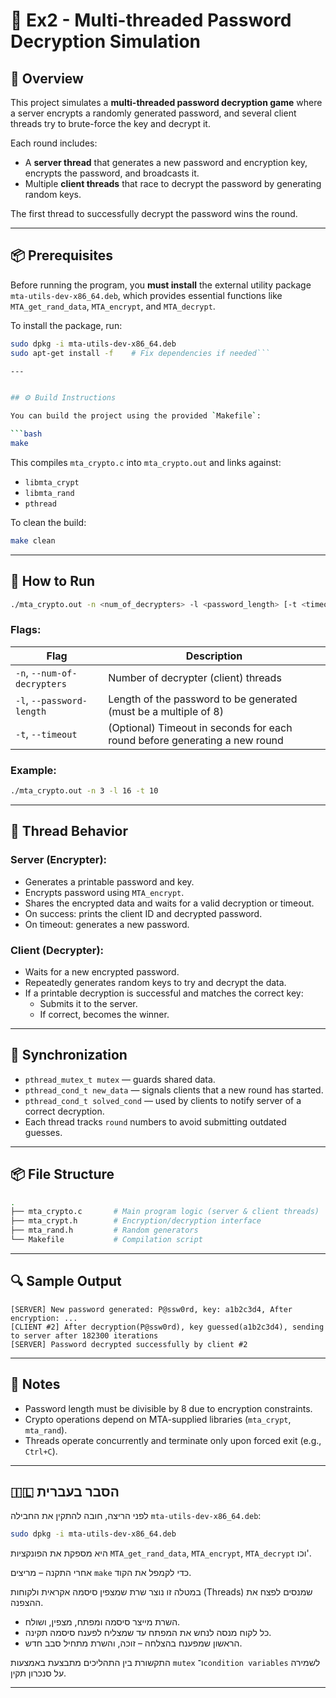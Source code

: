 
# 🔐 Ex2 - Multi-threaded Password Decryption Simulation

## 📘 Overview

This project simulates a **multi-threaded password decryption game** where a server encrypts a randomly generated password, and several client threads try to brute-force the key and decrypt it.

Each round includes:
- A **server thread** that generates a new password and encryption key, encrypts the password, and broadcasts it.
- Multiple **client threads** that race to decrypt the password by generating random keys.

The first thread to successfully decrypt the password wins the round.

---

## 📦 Prerequisites

Before running the program, you **must install** the external utility package `mta-utils-dev-x86_64.deb`, which provides essential functions like `MTA_get_rand_data`, `MTA_encrypt`, and `MTA_decrypt`.

To install the package, run:

```bash
sudo dpkg -i mta-utils-dev-x86_64.deb
sudo apt-get install -f    # Fix dependencies if needed```

---


## ⚙️ Build Instructions

You can build the project using the provided `Makefile`:

```bash
make
```

This compiles `mta_crypto.c` into `mta_crypto.out` and links against:
- `libmta_crypt`
- `libmta_rand`
- `pthread`

To clean the build:
```bash
make clean
```

---

## 🚀 How to Run

```bash
./mta_crypto.out -n <num_of_decrypters> -l <password_length> [-t <timeout_seconds>]
```

### Flags:

| Flag                        | Description                                                                 |
| -------------------------- | --------------------------------------------------------------------------- |
| `-n`, `--num-of-decrypters`| Number of decrypter (client) threads                                        |
| `-l`, `--password-length`  | Length of the password to be generated (must be a multiple of 8)            |
| `-t`, `--timeout`          | (Optional) Timeout in seconds for each round before generating a new round  |

### Example:

```bash
./mta_crypto.out -n 3 -l 16 -t 10
```

---

## 🧵 Thread Behavior

### Server (Encrypter):
- Generates a printable password and key.
- Encrypts password using `MTA_encrypt`.
- Shares the encrypted data and waits for a valid decryption or timeout.
- On success: prints the client ID and decrypted password.
- On timeout: generates a new password.

### Client (Decrypter):
- Waits for a new encrypted password.
- Repeatedly generates random keys to try and decrypt the data.
- If a printable decryption is successful and matches the correct key:
  - Submits it to the server.
  - If correct, becomes the winner.

---

## 🔐 Synchronization

- `pthread_mutex_t mutex` — guards shared data.
- `pthread_cond_t new_data` — signals clients that a new round has started.
- `pthread_cond_t solved_cond` — used by clients to notify server of a correct decryption.
- Each thread tracks `round` numbers to avoid submitting outdated guesses.

---

## 📦 File Structure

```bash
.
├── mta_crypto.c       # Main program logic (server & client threads)
├── mta_crypt.h        # Encryption/decryption interface
├── mta_rand.h         # Random generators
└── Makefile           # Compilation script
```

---

## 🔍 Sample Output

```text
[SERVER] New password generated: P@ssw0rd, key: a1b2c3d4, After encryption: ...
[CLIENT #2] After decryption(P@ssw0rd), key guessed(a1b2c3d4), sending to server after 182300 iterations
[SERVER] Password decrypted successfully by client #2
```

---

## 🧪 Notes

- Password length must be divisible by 8 due to encryption constraints.
- Crypto operations depend on MTA-supplied libraries (`mta_crypt`, `mta_rand`).
- Threads operate concurrently and terminate only upon forced exit (e.g., `Ctrl+C`).

---

## 🇮🇱 הסבר בעברית

לפני הריצה, חובה להתקין את החבילה `mta-utils-dev-x86_64.deb`:

```bash
sudo dpkg -i mta-utils-dev-x86_64.deb
```

היא מספקת את הפונקציות `MTA_get_rand_data`, `MTA_encrypt`, `MTA_decrypt` וכו'.

אחרי התקנה – מריצים `make` כדי לקמפל את הקוד.

במטלה זו נוצר שרת שמצפין סיסמה אקראית ולקוחות (Threads) שמנסים לפצח את ההצפנה.
- השרת מייצר סיסמה ומפתח, מצפין, ושולח.
- כל לקוח מנסה לנחש את המפתח עד שמצליח לפענח סיסמה תקינה.
- הראשון שמפענח בהצלחה – זוכה, והשרת מתחיל סבב חדש.

התקשורת בין התהליכים מתבצעת באמצעות `mutex` ו־`condition variables` לשמירה על סנכרון תקין.

---
